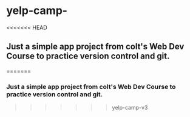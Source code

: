 # yelp-camp-

<<<<<<< HEAD
## Just a simple app project from colt's Web Dev Course to practice version control and git. 
=======
### Just a simple app project from colt's Web Dev Course to practice version control and git. 
>>>>>>> yelp-camp-v3
